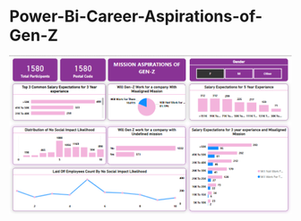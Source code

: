 # Power-Bi-Career-Aspirations-of-Gen-Z

<img src="https://github.com/shubham7921/Power-Bi-Career-Aspirations-of-Gen-Z/blob/main/Mission%20Aspiration.png?raw=true">
